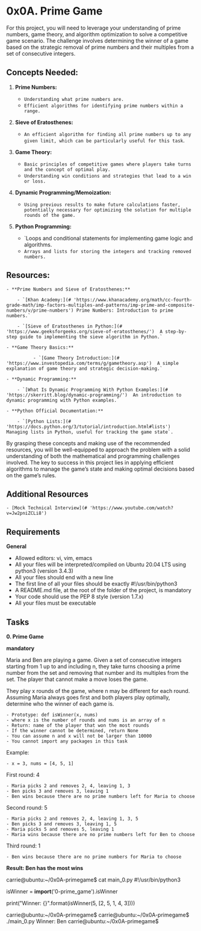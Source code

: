 # 0x0A. Prime Game

For this project, you will need to leverage your understanding of prime numbers, game theory, and algorithm optimization to solve a competitive game scenario. The challenge involves determining the winner of a game based on the strategic removal of prime numbers and their multiples from a set of consecutive integers.

## Concepts Needed:
1. **Prime Numbers:**

    - `Understanding what prime numbers are.`
    - `Efficient algorithms for identifying prime numbers within a range.`

2. **Sieve of Eratosthenes:**

    - `An efficient algorithm for finding all prime numbers up to any given limit, which can be particularly useful for this task`.

3. **Game Theory:**

    - `Basic principles of competitive games where players take turns and the concept of optimal play.`
    - `Understanding win conditions and strategies that lead to a win or loss.`

4. **Dynamic Programming/Memoization:**

    - `Using previous results to make future calculations faster, potentially necessary for optimizing the solution for multiple rounds of the game.`

5. **Python Programming:**

    - `Loops and conditional statements for implementing game logic and algorithms.
    - `Arrays and lists for storing the integers and tracking removed numbers.`


## Resources:
    - **Prime Numbers and Sieve of Eratosthenes:**

        - `[Khan Academy:](# 'https://www.khanacademy.org/math/cc-fourth-grade-math/imp-factors-multiples-and-patterns/imp-prime-and-composite-numbers/v/prime-numbers') Prime Numbers: Introduction to prime numbers.`

        - `[Sieve of Eratosthenes in Python:](# 'https://www.geeksforgeeks.org/sieve-of-eratosthenes/')  A step-by-step guide to implementing the sieve algorithm in Python.`

    - **Game Theory Basics:**

              - `[Game Theory Introduction:](# 'https://www.investopedia.com/terms/g/gametheory.asp')  A simple explanation of game theory and strategic decision-making.`

    - **Dynamic Programming:**

        - `[What Is Dynamic Programming With Python Examples:](# 'https://skerritt.blog/dynamic-programming/')  An introduction to dynamic programming with Python examples.`

    - **Python Official Documentation:**

        - `[Python Lists:](# 'https://docs.python.org/3/tutorial/introduction.html#lists')  Managing lists in Python, useful for tracking the game state`.

By grasping these concepts and making use of the recommended resources, you will be well-equipped to approach the problem with a solid understanding of both the mathematical and programming challenges involved. The key to success in this project lies in applying efficient algorithms to manage the game’s state and making optimal decisions based on the game’s rules.

## Additional Resources

    - [Mock Technical Interview](# 'https://www.youtube.com/watch?v=Jw2pniZCLi8')

## Requirements

**General**

- Allowed editors: vi, vim, emacs
- All your files will be interpreted/compiled on Ubuntu 20.04 LTS using python3 (version 3.4.3)
- All your files should end with a new line
- The first line of all your files should be exactly #!/usr/bin/python3
- A README.md file, at the root of the folder of the project, is mandatory
- Your code should use the PEP 8 style (version 1.7.x)
- All your files must be executable

## Tasks

**0. Prime Game**

**mandatory**

Maria and Ben are playing a game. Given a set of consecutive integers starting from 1 up to and including n, they take turns choosing a prime number from the set and removing that number and its multiples from the set. The player that cannot make a move loses the game.

They play x rounds of the game, where n may be different for each round. Assuming Maria always goes first and both players play optimally, determine who the winner of each game is.

    - Prototype: def isWinner(x, nums)
    - where x is the number of rounds and nums is an array of n
    - Return: name of the player that won the most rounds
    - If the winner cannot be determined, return None
    - You can assume n and x will not be larger than 10000
    - You cannot import any packages in this task

Example:

    - x = 3, nums = [4, 5, 1]

First round: 4

    - Maria picks 2 and removes 2, 4, leaving 1, 3
    - Ben picks 3 and removes 3, leaving 1
    - Ben wins because there are no prime numbers left for Maria to choose

Second round: 5

    - Maria picks 2 and removes 2, 4, leaving 1, 3, 5
    - Ben picks 3 and removes 3, leaving 1, 5
    - Maria picks 5 and removes 5, leaving 1
    - Maria wins because there are no prime numbers left for Ben to choose

Third round: 1

    - Ben wins because there are no prime numbers for Maria to choose

**Result: Ben has the most wins**

carrie@ubuntu:~/0x0A-primegame$ cat main_0.py
#!/usr/bin/python3

isWinner = __import__('0-prime_game').isWinner


print("Winner: {}".format(isWinner(5, [2, 5, 1, 4, 3])))

carrie@ubuntu:~/0x0A-primegame$
carrie@ubuntu:~/0x0A-primegame$ ./main_0.py
Winner: Ben
carrie@ubuntu:~/0x0A-primegame$

